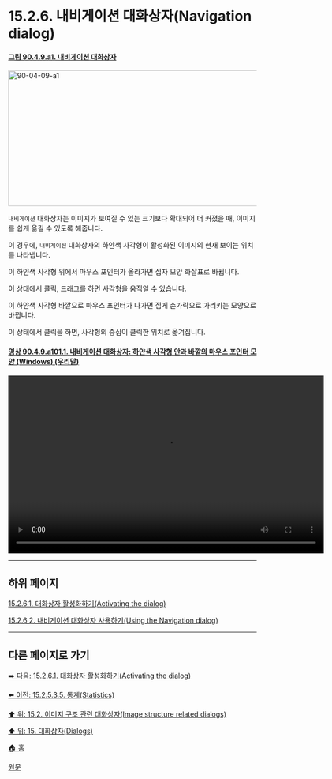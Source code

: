 # 15.2.6. 내비게이션 대화상자(Navigation dialog)

<a id="90-04-09-a1"></a>

#### [그림 90.4.9.a1. 내비게이션 대화상자](./90-04-0009-navigation.md#90-04-09-a1)
<img width="850" height="275" alt="90-04-09-a1" src="https://github.com/wonder13662/gimp/assets/15767104/9bffd157-3300-4929-bb28-dee74a432ece">

`내비게이션` 대화상자는 이미지가 보여질 수 있는 크기보다 확대되어 더 커졌을 때, 이미지를 쉽게 옮길 수 있도록 해줍니다.

이 경우에, `내비게이션` 대화상자의 하얀색 사각형이 활성화된 이미지의 현재 보이는 위치를 나타냅니다.

이 하얀색 사각형 위에서 마우스 포인터가 올라가면 십자 모양 화살표로 바뀝니다.

이 상태에서 클릭, 드래그를 하면 사각형을 움직일 수 있습니다.

이 하얀색 사각형 바깥으로 마우스 포인터가 나가면 집게 손가락으로 가리키는 모양으로 바뀝니다.

이 상태에서 클릭을 하면, 사각형의 중심이 클릭한 위치로 옮겨집니다.

<a id="90-04-09-a101-01"></a>

#### [영상 90.4.9.a101.1. 내비게이션 대화상자: 하얀색 사각형 안과 바깥의 마우스 포인터 모양 (Windows) (우리말)](./90-04-0009-navigation.md#90-04-09-a101-01)
<video controls="controls" width="640" height="360" src="https://github.com/wonder13662/gimp/assets/15767104/5d945fdb-cf64-4159-a755-3ff367353b57"></video>

***

## 하위 페이지

[15.2.6.1. 대화상자 활성화하기(Activating the dialog)](./15-02-06-01-activating_the_dialog.md)

[15.2.6.2. 내비게이션 대화상자 사용하기(Using the Navigation dialog)](./15-02-06-02-using_the_navigation_dialog.md)

***

## 다른 페이지로 가기

[➡️ 다음: 15.2.6.1. 대화상자 활성화하기(Activating the dialog)](./15-02-06-01-activating_the_dialog.md)

[⬅️ 이전: 15.2.5.3.5. 통계(Statistics)](./15-02-05-03-05-statistics.md)

[⬆️ 위: 15.2. 이미지 구조 관련 대화상자(Image structure related dialogs)](./15-02-00-image-structure-related-dialogs.md)

[⬆️ 위: 15. 대화상자(Dialogs)](./15-00-dialogs.md)

[🏠 홈](./00-home.md)

[원문](https://docs.gimp.org/2.10/ko/gimp-navigation-dialog.html)